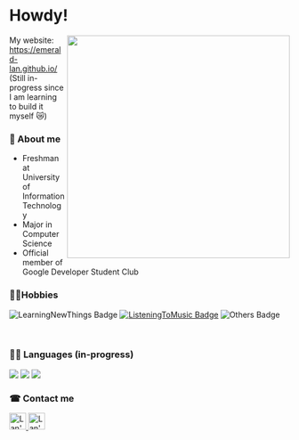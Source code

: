 # Howdy!


<img align='right' src="https://media.giphy.com/media/mTs11L9uuyGiI/giphy.gif" width="400">

My website: https://emerald-lan.github.io/
(Still in-progress since I am learning to build it myself 😿)


### 🦄 About me
- Freshman at University of Information Technology
- Major in Computer Science
- Official member of Google Developer Student Club

### 🐱‍👤Hobbies
![LearningNewThings Badge](https://img.shields.io/badge/-Learning_new_things-00C6C6?style=flat)
[![ListeningToMusic Badge](https://img.shields.io/badge/-Listening_to_music-4F006B?style=flat)](https://youtu.be/dQw4w9WgXcQ)
![Others Badge](https://img.shields.io/badge/-etc-AF0000?style=flat)

<br>

### 👩‍💻 Languages (in-progress)
<img src="https://img.shields.io/badge/C%2B%2B-00599C?style=for-the-badge&logo=c%2B%2B&logoColor=white" />
<img src="https://img.shields.io/badge/HTML5-E34F26?style=for-the-badge&logo=html5&logoColor=white" />
<img src="https://img.shields.io/badge/CSS3-1572B6?style=for-the-badge&logo=css3&logoColor=white" />

<br>

### ☎ Contact me
<a href="https://www.facebook.com/nttl115">
    <img src="https://www.vectorlogo.zone/logos/facebook/facebook-tile.svg" alt="Lan's facebook profile" height="30" width="30">
</a>

<a href="https://www.instagram.com/ntt.lnn/">
    <img src="https://www.vectorlogo.zone/logos/instagram/instagram-tile.svg" alt="Lan's ig profile" height="30" width="30">
</a>


<!---
emerald-lan/emerald-lan is a ✨ special ✨ repository because its `README.md` (this file) appears on your GitHub profile.
You can click the Preview link to take a look at your changes.
--->
<!---SOURCES:
https://raw.githubusercontent.com/vanviethieuanh/vanviethieuanh/main/README.md 
https://www.creative-tim.com/blog/educational-tech/how-to-create-github-profile/
https://github.com/alexandresanlim/Badges4-README.md-Profile
https://github.com/kautukkundan/Awesome-Profile-README-templates/tree/master/code-styled
--->
